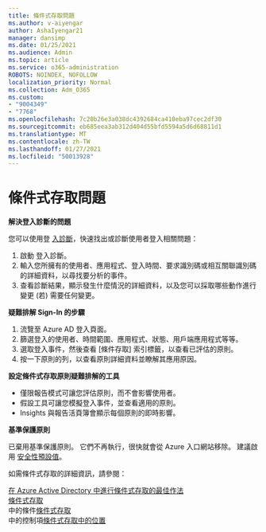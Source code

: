 ```yaml
---
title: 條件式存取問題
ms.author: v-aiyengar
author: AshaIyengar21
manager: dansimp
ms.date: 01/25/2021
ms.audience: Admin
ms.topic: article
ms.service: o365-administration
ROBOTS: NOINDEX, NOFOLLOW
localization_priority: Normal
ms.collection: Adm_O365
ms.custom:
- "9004349"
- "7768"
ms.openlocfilehash: 7c20b26e3a038dc4392684ca410eba97cec2df30
ms.sourcegitcommit: eb685eea3ab312d404d55bfd5594a5d6d68811d1
ms.translationtype: MT
ms.contentlocale: zh-TW
ms.lasthandoff: 01/27/2021
ms.locfileid: "50013928"
---
```

# <a name="conditional-access-issues"></a>條件式存取問題

**解決登入診斷的問題**

您可以使用登 [入診斷](https://portal.azure.com/#blade/Microsoft_AAD_IAM/ActiveDirectoryMenuBlade/diagnose/symptomId/ms_aad_dxp_signin_caDiagnoseAndSolveSummarySymptom)，快速找出或診斷使用者登入相關問題：

1. 啟動 登入診斷。
1. 輸入您所擁有的使用者、應用程式、登入時間、要求識別碼或相互關聯識別碼的詳細資料，以尋找要分析的事件。
1. 查看診斷結果，顯示發生什麼情況的詳細資料，以及您可以採取哪些動作進行變更 (若) 需要任何變更。

**疑難排解 Sign-In 的步驟** 

1. 流覽至 Azure AD 登入頁面。
1. 篩選登入的使用者、時間範圍、應用程式、狀態、用戶端應用程式等等。
1. 選取登入事件，然後查看 [條件存取] 索引標籤，以查看已評估的原則。
1. 按一下原則的列，以查看原則詳細資料並瞭解其應用原因。

**設定條件式存取原則疑難排解的工具**

- 僅限報告模式可讓您評估原則，而不會影響使用者。
- 假設工具可讓您模擬登入事件，並查看適用的原則。
- Insights 與報告活頁簿會顯示每個原則的即時影響。

**基準保護原則**

已棄用基準保護原則。 它們不再執行，很快就會從 Azure 入口網站移除。 建議啟用 [安全性預設值](https://docs.microsoft.com/azure/active-directory/fundamentals/concept-fundamentals-security-defaults)。

如需條件式存取的詳細資訊，請參閱：

[在 Azure Active Directory 中進行條件式存取的最佳作法](https://docs.microsoft.com/azure/active-directory/conditional-access/best-practices)  
[條件式存取](https://docs.microsoft.com/azure/active-directory/conditional-access/best-practices)  
 中的條件[條件式存取](https://docs.microsoft.com/azure/active-directory/conditional-access/controls)  
 中的控制項[條件式存取中的位置](https://docs.microsoft.com/azure/active-directory/conditional-access/location-condition)
